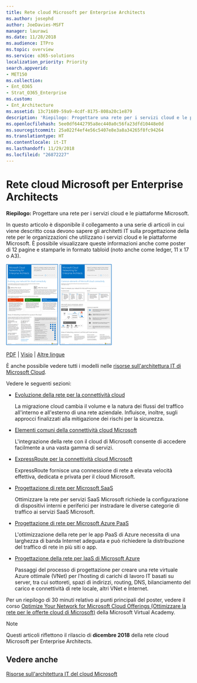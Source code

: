```yaml
---
title: Rete cloud Microsoft per Enterprise Architects
ms.author: josephd
author: JoeDavies-MSFT
manager: laurawi
ms.date: 11/28/2018
ms.audience: ITPro
ms.topic: overview
ms.service: o365-solutions
localization_priority: Priority
search.appverid:
- MET150
ms.collection:
- Ent_O365
- Strat_O365_Enterprise
ms.custom:
- Ent_Architecture
ms.assetid: 13c71689-59a9-4cdf-8175-808a20c1e879
description: 'Riepilogo: Progettare una rete per i servizi cloud e le piattaforme Microsoft.'
ms.openlocfilehash: 5ee0df6442795a8ec440a0c56fa23dfd10448e0d
ms.sourcegitcommit: 25a022f4ef4e56c5407e8e3a8a34265f8fc94264
ms.translationtype: HT
ms.contentlocale: it-IT
ms.lasthandoff: 11/29/2018
ms.locfileid: "26872227"
---
```

# <a name="microsoft-cloud-networking-for-enterprise-architects"></a>Rete cloud Microsoft per Enterprise Architects

 **Riepilogo:** Progettare una rete per i servizi cloud e le piattaforme Microsoft.
  
In questo articolo è disponibile il collegamento a una serie di articoli in cui viene descritto cosa devono sapere gli architetti IT sulla progettazione della rete per le organizzazioni che utilizzano i servizi cloud e le piattaforme Microsoft. È possibile visualizzare queste informazioni anche come poster di 12 pagine e stamparle in formato tabloid (noto anche come ledger, 11 x 17 o A3).
  
[![Immagine di scorrimento per modello di rete del cloud Microsoft](media/95e8ab6a-b4d0-4836-acc1-b0b77ebf46e6.png)  
](https://go.microsoft.com/fwlink/p/?linkid=842073)
  
[PDF](https://go.microsoft.com/fwlink/p/?linkid=842073) | [Visio](https://go.microsoft.com/fwlink/p/?linkid=842074) | [Altre lingue](https://www.microsoft.com/download/details.aspx?id=54425)
  
È anche possibile vedere tutti i modelli nelle [risorse sull'architettura IT di Microsoft Cloud](microsoft-cloud-it-architecture-resources.md).
  
Vedere le seguenti sezioni:
  
- [Evoluzione della rete per la connettività cloud](evolving-your-network-for-cloud-connectivity.md)
    
    La migrazione cloud cambia il volume e la natura dei flussi del traffico all'interno e all'esterno di una rete aziendale. Influisce, inoltre, sugli approcci finalizzati alla mitigazione dei rischi per la sicurezza.
    
- [Elementi comuni della connettività cloud Microsoft](common-elements-of-microsoft-cloud-connectivity.md)
    
    L'integrazione della rete con il cloud di Microsoft consente di accedere facilmente a una vasta gamma di servizi.
    
- [ExpressRoute per la connettività cloud Microsoft](expressroute-for-microsoft-cloud-connectivity.md)
    
    ExpressRoute fornisce una connessione di rete a elevata velocità effettiva, dedicata e privata per il cloud Microsoft.
    
- [Progettazione di rete per Microsoft SaaS](designing-networking-for-microsoft-saas.md)
    
    Ottimizzare la rete per servizi SaaS Microsoft richiede la configurazione di dispositivi interni e periferici per instradare le diverse categorie di traffico ai servizi SaaS Microsoft.
    
- [Progettazione di rete per Microsoft Azure PaaS](designing-networking-for-microsoft-azure-paas.md)
    
    L'ottimizzazione della rete per le app PaaS di Azure necessita di una larghezza di banda Internet adeguata e può richiedere la distribuzione del traffico di rete in più siti o app.
    
- [Progettazione della rete per IaaS di Microsoft Azure](designing-networking-for-microsoft-azure-iaas.md)
    
    Passaggi del processo di progettazione per creare una rete virtuale Azure ottimale (VNet) per l'hosting di carichi di lavoro IT basati su server, tra cui sottoreti, spazi di indirizzi, routing, DNS, bilanciamento del carico e connettività di rete locale, altri VNet e Internet.
    
Per un riepilogo di 30 minuti relativo ai punti principali del poster, vedere il corso [Optimize Your Network for Microsoft Cloud Offerings (Ottimizzare la rete per le offerte cloud di Microsoft)](https://mva.microsoft.com/it-IT/training-courses/optimize-your-network-for-microsoft-cloud-offerings-17743) della Microsoft Virtual Academy.
  
> [!NOTE]
> Questi articoli riflettono il rilascio di **dicembre 2018** della rete cloud Microsoft per Enterprise Architects.
  
## <a name="see-also"></a>Vedere anche

[Risorse sull'architettura IT del cloud Microsoft](microsoft-cloud-it-architecture-resources.md)


